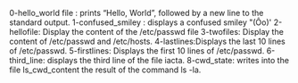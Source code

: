 0-hello_world file : prints “Hello, World”, followed by a new line to the standard output.
1-confused_smiley : displays a confused smiley "(Ôo)'
2-hellofile: Display the content of the /etc/passwd file
3-twofiles: Display the content of /etc/passwd and /etc/hosts.
4-lastlines:Displays the last 10 lines of /etc/passwd.
5-firstlines: Displays the first 10 lines of /etc/passwd.
6-third_line: displays the third line of the file iacta.
8-cwd_state: writes into the file ls_cwd_content the result of the command ls -la.

